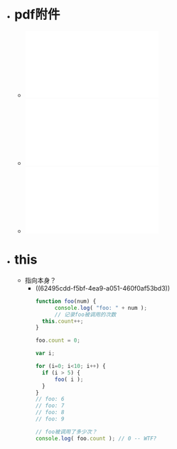 - # pdf附件
	- ![[图灵程序设计丛书].你不知道的JavaScript（上卷）.pdf](../assets/[图灵程序设计丛书].你不知道的JavaScript（上卷）_1648974316013_0.pdf)
	- ![[图灵程序设计丛书].你不知道的JavaScript（中卷）.pdf](../assets/[图灵程序设计丛书].你不知道的JavaScript（中卷）_1648974832888_0.pdf)
	- ![[图灵程序设计丛书].你不知道的JavaScript（下卷）.pdf](../assets/[图灵程序设计丛书].你不知道的JavaScript（下卷）_1648974843248_0.pdf)
- # this
	- 指向本身？
		- ((62495cdd-f5bf-4ea9-a051-460f0af53bd3))
		  ```js
		  function foo(num) {    
		    	console.log( "foo: " + num );    
		    	// 记录foo被调用的次数
		  	this.count++;
		  }
		  
		  foo.count = 0;
		  
		  var i;
		  
		  for (i=0; i<10; i++) {
		  	if (i > 5) { 
		  		foo( i );   
		  	}
		  }
		  // foo: 6
		  // foo: 7
		  // foo: 8
		  // foo: 9
		  
		  // foo被调用了多少次？
		  console.log( foo.count ); // 0 -- WTF?
		  ```